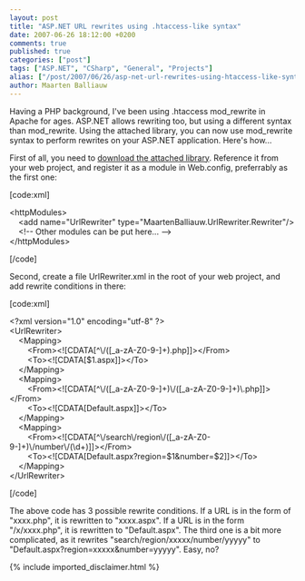 ```yaml
---
layout: post
title: "ASP.NET URL rewrites using .htaccess-like syntax"
date: 2007-06-26 18:12:00 +0200
comments: true
published: true
categories: ["post"]
tags: ["ASP.NET", "CSharp", "General", "Projects"]
alias: ["/post/2007/06/26/asp-net-url-rewrites-using-htaccess-like-syntax.aspx"]
author: Maarten Balliauw
---
```

<p>
Having a PHP background, I&#39;ve been using .htaccess mod_rewrite in Apache for ages. ASP.NET allows rewriting too, but using a different syntax than mod_rewrite. Using the attached library, you can now use mod_rewrite syntax to perform rewrites on your ASP.NET application. Here&#39;s how...
</p>
<p>
First of all, you need to <a href="/files/MaartenBalliauw.UrlRewriter.zip">download the attached library</a>. Reference it from your web project, and register it as a module in Web.config, preferrably as the first one:
</p>
<p>
[code:xml]
</p>
<p>
&lt;httpModules&gt;<br />
&nbsp;&nbsp;&nbsp; &lt;add name=&quot;UrlRewriter&quot; type=&quot;MaartenBalliauw.UrlRewriter.Rewriter&quot;/&gt;<br />
&nbsp;&nbsp;&nbsp; &lt;!-- Other modules can be put here... --&gt;<br />
&lt;/httpModules&gt;
</p>
<p>
[/code]
</p>
<p>
Second, create a file UrlRewriter.xml in the root of your web project, and add rewrite conditions in there:
</p>
<p>
[code:xml]
</p>
<p>
&lt;?xml version=&quot;1.0&quot; encoding=&quot;utf-8&quot; ?&gt;<br />
&lt;UrlRewriter&gt;<br />
&nbsp;&nbsp;&nbsp; &lt;Mapping&gt;<br />
&nbsp;&nbsp;&nbsp; &nbsp;&nbsp;&nbsp; &lt;From&gt;&lt;![CDATA[^\/([_a-zA-Z0-9-]+).php]]&gt;&lt;/From&gt;<br />
&nbsp;&nbsp;&nbsp; &nbsp;&nbsp;&nbsp; &lt;To&gt;&lt;![CDATA[$1.aspx]]&gt;&lt;/To&gt;<br />
&nbsp;&nbsp;&nbsp; &lt;/Mapping&gt;<br />
&nbsp;&nbsp;&nbsp; &lt;Mapping&gt;<br />
&nbsp;&nbsp;&nbsp; &nbsp;&nbsp;&nbsp; &lt;From&gt;&lt;![CDATA[^\/([_a-zA-Z0-9-]+)\/([_a-zA-Z0-9-]+)\.php]]&gt;&lt;/From&gt;<br />
&nbsp;&nbsp;&nbsp; &nbsp;&nbsp;&nbsp; &lt;To&gt;&lt;![CDATA[Default.aspx]]&gt;&lt;/To&gt;<br />
&nbsp;&nbsp;&nbsp; &lt;/Mapping&gt;<br />
&nbsp;&nbsp;&nbsp; &lt;Mapping&gt;<br />
&nbsp;&nbsp;&nbsp; &nbsp;&nbsp;&nbsp; &lt;From&gt;&lt;![CDATA[^\/search\/region\/([_a-zA-Z0-9-]+)\/number\/(\d+)]]&gt;&lt;/From&gt;<br />
&nbsp;&nbsp;&nbsp; &nbsp;&nbsp;&nbsp; &lt;To&gt;&lt;![CDATA[Default.aspx?region=$1&amp;number=$2]]&gt;&lt;/To&gt;<br />
&nbsp;&nbsp;&nbsp; &lt;/Mapping&gt;<br />
&lt;/UrlRewriter&gt;
</p>
<p>
[/code]
</p>
<p>
The above code has 3 possible rewrite conditions. If a URL is in the form of &quot;xxxx.php&quot;, it is rewritten to &quot;xxxx.aspx&quot;. If a URL is in the form &quot;/x/xxxx.php&quot;, it is rewritten to &quot;Default.aspx&quot;. The third one is a bit more complicated, as it rewrites &quot;search/region/xxxxx/number/yyyyy&quot; to &quot;Default.aspx?region=xxxxx&amp;number=yyyyy&quot;. Easy, no?
</p>

{% include imported_disclaimer.html %}
